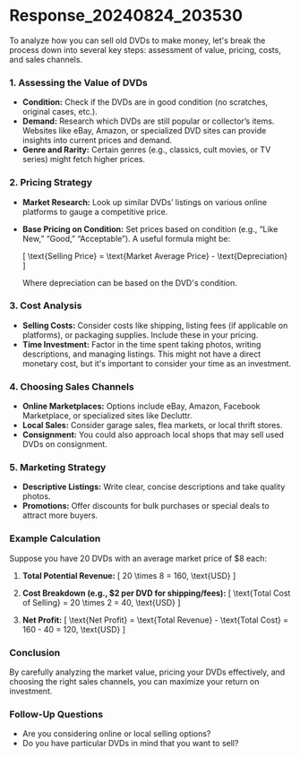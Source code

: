 # Response_20240824_203530

To analyze how you can sell old DVDs to make money, let's break the process down into several key steps: assessment of value, pricing, costs, and sales channels.

### 1. Assessing the Value of DVDs
- **Condition:** Check if the DVDs are in good condition (no scratches, original cases, etc.).
- **Demand:** Research which DVDs are still popular or collector’s items. Websites like eBay, Amazon, or specialized DVD sites can provide insights into current prices and demand.
- **Genre and Rarity:** Certain genres (e.g., classics, cult movies, or TV series) might fetch higher prices.

### 2. Pricing Strategy
- **Market Research:** Look up similar DVDs’ listings on various online platforms to gauge a competitive price.
- **Base Pricing on Condition:** Set prices based on condition (e.g., “Like New,” “Good,” “Acceptable”). A useful formula might be:
  
  \[
  \text{Selling Price} = \text{Market Average Price} - \text{Depreciation}
  \]

  Where depreciation can be based on the DVD's condition.

### 3. Cost Analysis
- **Selling Costs:** Consider costs like shipping, listing fees (if applicable on platforms), or packaging supplies. Include these in your pricing.
- **Time Investment:** Factor in the time spent taking photos, writing descriptions, and managing listings. This might not have a direct monetary cost, but it's important to consider your time as an investment.

### 4. Choosing Sales Channels
- **Online Marketplaces:** Options include eBay, Amazon, Facebook Marketplace, or specialized sites like Decluttr.
- **Local Sales:** Consider garage sales, flea markets, or local thrift stores.
- **Consignment:** You could also approach local shops that may sell used DVDs on consignment.

### 5. Marketing Strategy
- **Descriptive Listings:** Write clear, concise descriptions and take quality photos.
- **Promotions:** Offer discounts for bulk purchases or special deals to attract more buyers.

### Example Calculation
Suppose you have 20 DVDs with an average market price of $8 each:

1. **Total Potential Revenue:**
   \[
   20 \times 8 = 160\, \text{USD}
   \]

2. **Cost Breakdown (e.g., $2 per DVD for shipping/fees):**
   \[
   \text{Total Cost of Selling} = 20 \times 2 = 40\, \text{USD}
   \]

3. **Net Profit:**
   \[
   \text{Net Profit} = \text{Total Revenue} - \text{Total Cost} = 160 - 40 = 120\, \text{USD}
   \]

### Conclusion
By carefully analyzing the market value, pricing your DVDs effectively, and choosing the right sales channels, you can maximize your return on investment. 

### Follow-Up Questions
- Are you considering online or local selling options?
- Do you have particular DVDs in mind that you want to sell?